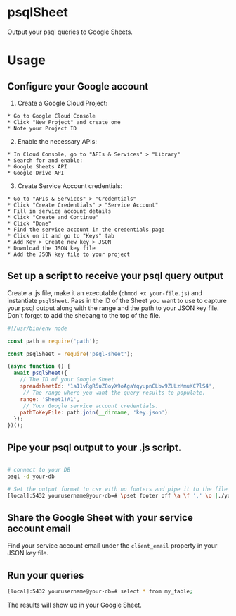 # psqlSheet

Output your psql queries to Google Sheets.

# Usage

## Configure your Google account

  1.  Create a Google Cloud Project:

    * Go to Google Cloud Console
    * Click "New Project" and create one
    * Note your Project ID

  2.  Enable the necessary APIs:

    * In Cloud Console, go to "APIs & Services" > "Library"
    * Search for and enable:
    * Google Sheets API
    * Google Drive API

  3.  Create Service Account credentials:

    * Go to "APIs & Services" > "Credentials"
    * Click "Create Credentials" > "Service Account"
    * Fill in service account details
    * Click "Create and Continue"
    * Click "Done"
    * Find the service account in the credentials page
    * Click on it and go to "Keys" tab
    * Add Key > Create new key > JSON
    * Download the JSON key file
    * Add the JSON key file to your project

## Set up a script to receive your psql query output

Create a .js file, make it an executable (`chmod +x your-file.js`) and instantiate `psqlSheet`.  Pass in the ID of the Sheet you want to use to capture your psql output along with the range and the path to your JSON key file.  Don't forget to add the shebang to the top of the file.

```javascript
#!/usr/bin/env node

const path = require('path');

const psqlSheet = require('psql-sheet');

(async function () {
  await psqlSheet({
    // The ID of your Google Sheet
    spreadsheetId: '1a11vRgR5uZ8oyX9oAgaYqyupnCLbw9ZULzMmuKC7lS4',
     // The range where you want the query results to populate.
    range: 'Sheet1!A1',
     // Your Google service account credentials.
    pathToKeyFile: path.join(__dirname, 'key.json')
  });
})();
```

## Pipe your psql output to your .js script.

```bash

# connect to your DB
psql -d your-db

# Set the output format to csv with no footers and pipe it to the file you just created.
[local]:5432 yourusername@your-db=# \pset footer off \a \f ',' \o |./your-file.js

```

## Share the Google Sheet with your service account email

Find your service account email under the `client_email` property in your JSON key file.

## Run your queries

```bash
[local]:5432 yourusername@your-db=# select * from my_table;
```

The results will show up in your Google Sheet.
